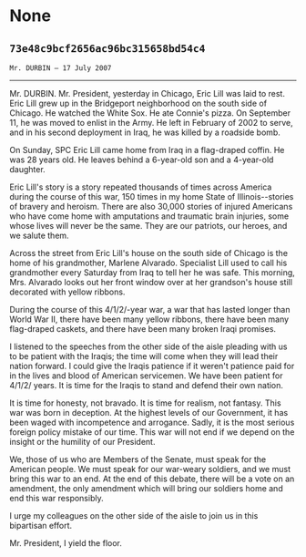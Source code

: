 # None
## `73e48c9bcf2656ac96bc315658bd54c4`
`Mr. DURBIN — 17 July 2007`

---


Mr. DURBIN. Mr. President, yesterday in Chicago, Eric Lill was laid 
to rest. Eric Lill grew up in the Bridgeport neighborhood on the south 
side of Chicago. He watched the White Sox. He ate Connie's pizza. On 
September 11, he was moved to enlist in the Army. He left in February 
of 2002 to serve, and in his second deployment in Iraq, he was killed 
by a roadside bomb.

On Sunday, SPC Eric Lill came home from Iraq in a flag-draped coffin. 
He was 28 years old. He leaves behind a 6-year-old son and a 4-year-old 
daughter.

Eric Lill's story is a story repeated thousands of times across 
America during the course of this war, 150 times in my home State of 
Illinois--stories of bravery and heroism. There are also 30,000 stories 
of injured Americans who have come home with amputations and traumatic 
brain injuries, some whose lives will never be the same. They are our 
patriots, our heroes, and we salute them.

Across the street from Eric Lill's house on the south side of Chicago 
is the home of his grandmother, Marlene Alvarado. Specialist Lill used 
to call his grandmother every Saturday from Iraq to tell her he was 
safe. This morning, Mrs. Alvarado looks out her front window over at 
her grandson's house still decorated with yellow ribbons.

During the course of this 4/1/2/-year war, a war that has lasted 
longer than World War II, there have been many yellow ribbons, there 
have been many flag-draped caskets, and there have been many broken 
Iraqi promises.

I listened to the speeches from the other side of the aisle pleading 
with us to be patient with the Iraqis; the time will come when they 
will lead their nation forward. I could give the Iraqis patience if it 
weren't patience paid for in the lives and blood of American 
servicemen. We have been patient for 4/1/2/ years. It is time for the 
Iraqis to stand and defend their own nation.

It is time for honesty, not bravado. It is time for realism, not 
fantasy. This war was born in deception. At the highest levels of our 
Government, it has been waged with incompetence and arrogance. Sadly, 
it is the most serious foreign policy mistake of our time. This war 
will not end if we depend on the insight or the humility of our 
President.

We, those of us who are Members of the Senate, must speak for the 
American people. We must speak for our war-weary soldiers, and we must 
bring this war to an end. At the end of this debate, there will be a 
vote on an amendment, the only amendment which will bring our soldiers 
home and end this war responsibly.

I urge my colleagues on the other side of the aisle to join us in 
this bipartisan effort.

Mr. President, I yield the floor.
